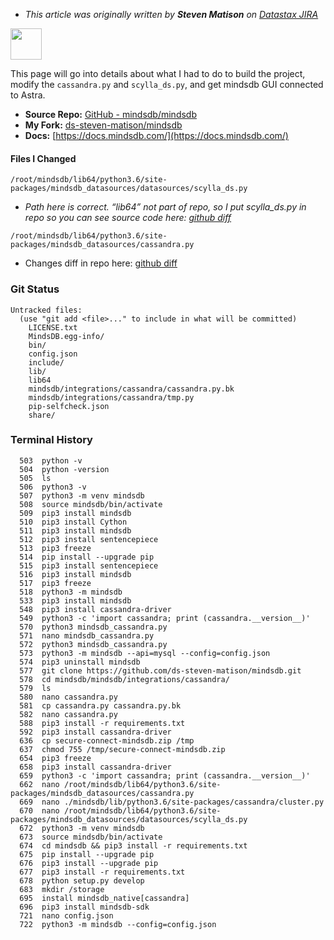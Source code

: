 - _This article was originally written by **Steven Matison** on [Datastax JIRA](https://datastax.jira.com/wiki/spaces/TIB/blog/2022/01/26/3284566227/How+to+use+Astra+with+MindsDB)_

<img src="/img/mindsdb/MindsDBColorPurp_3x.png" height="50px" />

This page will go into details about what I had to do to build the project, modify the `cassandra.py` and `scylla_ds.py`, and get mindsdb GUI connected to Astra.

- **Source Repo:** [GitHub - mindsdb/mindsdb](https://github.com/mindsdb/mindsdb)
- **My Fork:** [ds-steven-matison/mindsdb](https://github.com/ds-steven-matison/mindsdb)
- **Docs:** [https://docs.mindsdb.com/](https://docs.mindsdb.com/)

#### Files I Changed

```
/root/mindsdb/lib64/python3.6/site-packages/mindsdb_datasources/datasources/scylla_ds.py
```

- _Path here is correct. “lib64” not part of repo, so I put scylla_ds.py in repo so you can see source code here: [github diff](https://github.com/ds-steven-matison/mindsdb/commit/51d6936d49e0597e47cc7dac24785d2f775f3ea4#diff-9ad8948ab6e9e5fbdfa34873eb019faa3069f62c2297acbb50791ba70af43e9f)_

```
/root/mindsdb/lib64/python3.6/site-packages/mindsdb_datasources/cassandra.py
```

- Changes diff in repo here: [github diff](https://github.com/ds-steven-matison/mindsdb/commit/51d6936d49e0597e47cc7dac24785d2f775f3ea4#diff-23fdac8240db507d6205637ba90dcb72f825d939bf44d5ada16ea4ebfeee0175)

### Git Status

```
Untracked files:
  (use "git add <file>..." to include in what will be committed)
	LICENSE.txt
	MindsDB.egg-info/
	bin/
	config.json
	include/
	lib/
	lib64
	mindsdb/integrations/cassandra/cassandra.py.bk
	mindsdb/integrations/cassandra/tmp.py
	pip-selfcheck.json
	share/
```

### Terminal History

```
  503  python -v
  504  python -version
  505  ls
  506  python3 -v
  507  python3 -m venv mindsdb
  508  source mindsdb/bin/activate
  509  pip3 install mindsdb
  510  pip3 install Cython
  511  pip3 install mindsdb
  512  pip3 install sentencepiece
  513  pip3 freeze
  514  pip install --upgrade pip
  515  pip3 install sentencepiece
  516  pip3 install mindsdb
  517  pip3 freeze
  518  python3 -m mindsdb
  533  pip3 install mindsdb
  548  pip3 install cassandra-driver
  549  python3 -c 'import cassandra; print (cassandra.__version__)'
  570  python3 mindsdb_cassandra.py
  571  nano mindsdb_cassandra.py
  572  python3 mindsdb_cassandra.py
  573  python3 -m mindsdb --api=mysql --config=config.json
  574  pip3 uninstall mindsdb
  577  git clone https://github.com/ds-steven-matison/mindsdb.git
  578  cd mindsdb/mindsdb/integrations/cassandra/
  579  ls
  580  nano cassandra.py
  581  cp cassandra.py cassandra.py.bk
  582  nano cassandra.py
  588  pip3 install -r requirements.txt
  592  pip3 install cassandra-driver
  636  cp secure-connect-mindsdb.zip /tmp
  637  chmod 755 /tmp/secure-connect-mindsdb.zip
  654  pip3 freeze
  658  pip3 install cassandra-driver
  659  python3 -c 'import cassandra; print (cassandra.__version__)'
  662  nano /root/mindsdb/lib64/python3.6/site-packages/mindsdb_datasources/cassandra.py
  669  nano ./mindsdb/lib/python3.6/site-packages/cassandra/cluster.py
  670  nano /root/mindsdb/lib64/python3.6/site-packages/mindsdb_datasources/datasources/scylla_ds.py
  672  python3 -m venv mindsdb
  673  source mindsdb/bin/activate
  674  cd mindsdb && pip3 install -r requirements.txt
  675  pip install --upgrade pip
  676  pip3 install --upgrade pip
  677  pip3 install -r requirements.txt
  678  python setup.py develop
  683  mkdir /storage
  695  install mindsdb_native[cassandra]
  696  pip3 install mindsdb-sdk
  721  nano config.json
  722  python3 -m mindsdb --config=config.json
```
